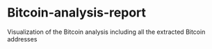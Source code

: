 # Bitcoin-analysis-report
Visualization of the Bitcoin analysis including all the extracted Bitcoin addresses
